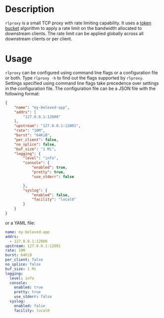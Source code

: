 # Description #

`rlproxy` is a small TCP proxy with rate limiting capability. It uses
a [token bucket](https://en.wikipedia.org/wiki/Token_bucket) algorithm
to apply a rate limit on the bandwidth allocated to downstream
clients. The rate limit can be applied globally across all downstream
clients or per client.

# Usage #

`rlproxy` can be configured using command line flags or a
configuration file or both. Type `rlproxy -h` to find out the flags
supported by `rlproxy`. Settings specified using command line flags
take precedence over settings in the configuration file. The
configuration file can be a JSON file with the following format:

``` json
{
    "name": "my-beloved-app",
    "addrs": [
        "127.0.0.1:12000"
    ],
    "upstream": "127.0.0.1:12001",
    "rate": "10M",
    "burst": "64KiB",
    "per_client": false,
    "no_splice": false,
    "buf_size": "1 Mi",
    "logging": {
        "level": "info",
        "console": {
            "enabled": true,
            "pretty": true,
            "use_stderr": false

        },
        "syslog": {
            "enabled": false,
            "facility": "local0"
        }
    }
}
```

or a YAML file:

``` yaml
name: my-beloved-app
addrs:
  - 127.0.0.1:12000
upstream: 127.0.0.1:12001
rate: 10M
burst: 64KiB
per_client: false
no_splice: false
buf_size: 1 Mi
logging:
  level: info
  console:
    enabled: true
    pretty: true
    use_stderr: false
  syslog:
    enabled: false
    facility: local0
```
